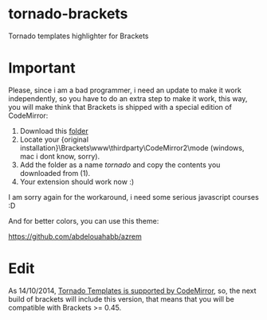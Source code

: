 tornado-brackets
================

Tornado templates highlighter for Brackets

Important
================
Please, since i am a bad programmer, i need an update to make it work independently, so you have to do an extra step to make it work, this way, you will make think that Brackets is shipped with a special edition of CodeMirror:

 1. Download this [folder][1]
 2. Locate your {original installation}\Brackets\www\thirdparty\CodeMirror2\mode (windows, mac i dont know, sorry).
 3. Add the folder as a name *tornado* and copy the contents you downloaded from (1).
 4. Your extension should work now :)

I am sorry again for the workaround, i need some serious javascript courses :D

And for better colors, you can use this theme:

https://github.com/abdelouahabb/azrem

Edit
================
As 14/10/2014, [Tornado Templates is supported by CodeMirror][2], so, the next build of brackets will include this version, that means that you will be compatible with Brackets >= 0.45.

[1]: https://github.com/abdelouahabb/CodeMirror/tree/master/mode/tornado
[2]: https://github.com/codemirror/CodeMirror/tree/master/mode/tornado
